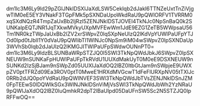 dm1lc3M6Ly9ld29pZGlJNklDSXlJaXdLSW5Ceklqb2dJakl6TTNZeUxtTnZiVjgwTlM0eE5EY3VNakF3TGpFMk5pSXNDaUpoWkdRaU9pQWlORFV1TVRRM0xqSXdNQzR4TmpZaUxBb2ljRzl5ZENJNklDSTJOVEl4TkNJc0NpSnBaQ0k2SUNKalpEQTJNR1JqTXkwMVkyUXpMVFEwWm1JdE9EZG1ZeTB5WWpsaU56Tm1NR0kzTWpJaUxBb2lZV2xrSWpvZ0lqSXpNeUlzQ2lKdVpYUWlPaUFpYTJOd0lpd0tJblI1Y0dVaU9pQWlibTl1WlNJc0NpSm9iM04wSWpvZ0lpSXNDaUp3WVhSb0lqb2dJaUlzQ2lKMGJITWlPaUFpSWdwOUNnPT0=
dm1lc3M6Ly9ldzBLSUNBaWRpSTZJQ0l5SWl3TkNpQWdJbkJ6SWpvZ0lpSXNEUW9nSUNKaFpHUWlPaUFpTkRVdU1UUXdMakUyT0M0eE9DSXNEUW9nSUNKd2IzSjBJam9nSWpZd05UUXlJaXdOQ2lBZ0ltbGtJam9nSWpjeE9UWXpZV0ptTFRZd09Ea3ROV0ptT0MweE1HRXdMVGcwT1dFeFlURXpNV05tTXlJc0RRb2dJQ0poYVdRaU9pQWlNVEF3SWl3TkNpQWdJbTVsZENJNklDSnJZM0FpTEEwS0lDQWlkSGx3WlNJNklDSnViMjVsSWl3TkNpQWdJbWh2YzNRaU9pQWlJaXdOQ2lBZ0luQmhkR2dpT2lBaUlpd05DaUFnSW5Sc2N5STZJQ0lpRFFwOQ==
